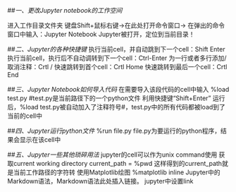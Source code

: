 ##*一、更改Jupyter notebook的工作空间*

进入工作目录文件夹
键盘Shift+鼠标右键->在此处打开命令窗口-> 在弹出的命令窗口中输入：Jupyter Notebook 
Jupyter被打开，定位到当前目录！

##*二、Jupyter的各种快捷键*
执行当前cell，并自动跳到下一个cell：Shift Enter
执行当前cell，执行后不自动调转到下一个cell：Ctrl-Enter
为一行或者多行添加/取消注释：Crtl /
快速跳转到首个cell：Crtl Home
快速跳转到最后一个cell：Crtl End

##*三、Jupyter Notebook如何导入代码*
在需要导入该段代码的cell中输入
%load test.py      #test.py是当前路径下的一个python文件
利用快捷键“Shift+Enter”
运行后，%load test.py被自动加入了注释符号#，test.py中的所有代码都被load到了当前的cell中

##*四、Jupyter运行python文件*
%run file.py
file.py为要运行的python程序，结果会显示在该cell中 

##*五、Jupyter一些其他琐碎用法*
jupyter的cell可以作为unix command使用
获取current working directory     current_path = %pwd      这样得到的current_path就是当前工作路径的字符转
使用Matplotlib绘图     %matplotlib inline
Jupyter中的Markdown语法，Markdown语法此处插入链接。
jupyter中设置link
<a id='the_destination'></a>
